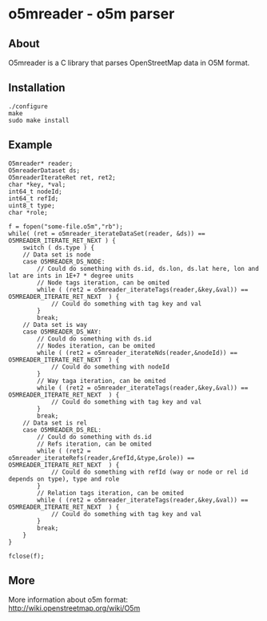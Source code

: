 # o5mreader - o5m parser


## About

O5mreader is a C library that parses OpenStreetMap data in O5M format.

## Installation

	./configure
	make
	sudo make install

## Example

	O5mreader* reader;
	O5mreaderDataset ds;
	O5mreaderIterateRet ret, ret2;
	char *key, *val;
	int64_t nodeId;
	int64_t refId;
	uint8_t type;
	char *role;

	f = fopen("some-file.o5m","rb");
	while( (ret = o5mreader_iterateDataSet(reader, &ds)) == O5MREADER_ITERATE_RET_NEXT ) {
		switch ( ds.type ) {
		// Data set is node
		case O5MREADER_DS_NODE:
			// Could do something with ds.id, ds.lon, ds.lat here, lon and lat are ints in 1E+7 * degree units
			// Node tags iteration, can be omited
			while ( (ret2 = o5mreader_iterateTags(reader,&key,&val)) == O5MREADER_ITERATE_RET_NEXT  ) {
				// Could do something with tag key and val
			}
			break;
		// Data set is way
		case O5MREADER_DS_WAY:
			// Could do something with ds.id
			// Nodes iteration, can be omited
			while ( (ret2 = o5mreader_iterateNds(reader,&nodeId)) == O5MREADER_ITERATE_RET_NEXT  ) {
				// Could do something with nodeId
			}
			// Way taga iteration, can be omited
			while ( (ret2 = o5mreader_iterateTags(reader,&key,&val)) == O5MREADER_ITERATE_RET_NEXT  ) {
				// Could do something with tag key and val
			}
			break;
		// Data set is rel
		case O5MREADER_DS_REL:
			// Could do something with ds.id
			// Refs iteration, can be omited
			while ( (ret2 = o5mreader_iterateRefs(reader,&refId,&type,&role)) == O5MREADER_ITERATE_RET_NEXT  ) {
				// Could do something with refId (way or node or rel id depends on type), type and role
			}
			// Relation tags iteration, can be omited
			while ( (ret2 = o5mreader_iterateTags(reader,&key,&val)) == O5MREADER_ITERATE_RET_NEXT  ) {
				// Could do something with tag key and val
			}
			break;
		}
	}

	fclose(f);

## More

More information about o5m format: <http://wiki.openstreetmap.org/wiki/O5m>
